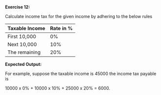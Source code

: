 **Exercise 12:**

Calculate income tax for the given income by adhering to the below rules

| Taxable Income | Rate in % |
|----------------|-----------|
| First 10,000   | 0%        |             
| Next 10,000    | 10%       |
| The remaining  | 20%       |

**Expected Output:**

For example, suppose the taxable income is 45000 the income tax payable is

10000 x 0% + 10000 x 10%  + 25000 x 20% = 6000.
